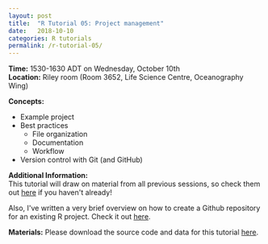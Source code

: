 ```yaml
---
layout: post
title:  "R Tutorial 05: Project management"
date:   2018-10-10
categories: R tutorials
permalink: /r-tutorial-05/
---
```


**Time:** 1530-1630 ADT on Wednesday, October 10th  
**Location:** Riley room (Room 3652, Life Science Centre, Oceanography Wing)

**Concepts:**
* Example project  
* Best practices  
  * File organization  
  * Documentation  
  * Workflow  
* Version control with Git (and GitHub)

**Additional Information:**  
This tutorial will draw on material from all previous sessions, so check them out [here](/programming_tutorials/r/) if you haven't already!

Also, I've written a very brief overview on how to create a Github repository for an existing R project. Check it out [here](https://hansenjohnson.org/post/sync-github-repository-with-existing-r-project/).

**Materials:**
Please download the source code and data for this tutorial [here](https://github.com/christophrenkl/programming_tutorials/raw/master/R/tutorial_05.zip).
